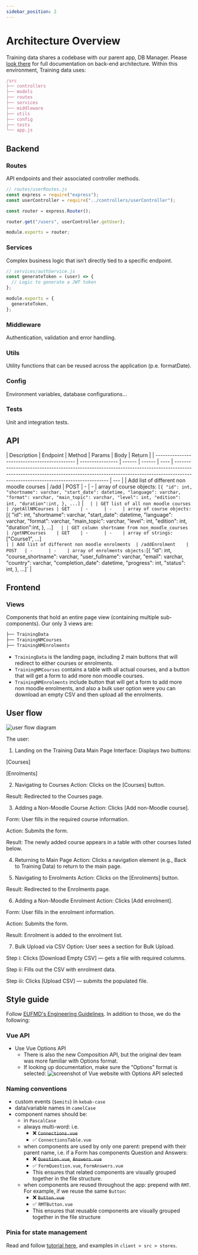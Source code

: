 ```yaml
---
sidebar_position: 2
---
```


# Architecture Overview

Training data shares a codebase with our parent app, DB Manager. Please [look there](/docs/db-manager/architecture) for full documentation on back-end architecture. Within this environment, Training data uses:

```jsx
/src
├── controllers
├── models
├── routes
├── services
├── middleware
├── utils
├── config
├── tests
└── app.js
```

## Backend

### Routes

API endpoints and their associated controller methods.

```jsx
// routes/userRoutes.js
const express = require("express");
const userController = require("../controllers/userController");

const router = express.Router();

router.get("/users", userController.getUser);

module.exports = router;
```

### Services

Complex business logic that isn’t directly tied to a specific endpoint.

```jsx
// services/authService.js
const generateToken = (user) => {
  // Logic to generate a JWT token
};

module.exports = {
  generateToken,
};
```

### Middleware

Authentication, validation and error handling.

### Utils

Utility functions that can be reused across the application (p.e. formatDate).

### Config

Environment variables, database configurations…

### Tests

Unit and integration tests.

## API

| Description                                  | Endpoint         | Method | Params | Body | Return                                                                                                                                                                                                         |
| -------------------------------------------- | ---------------- | ------ | ------ | ---- | -------------------------------------------------------------------------------------------------------------------------------------------------------------------------------------------------------------- | --- |
| Add list of different non moodle courses     | /add             | POST   | -      | -    | array of course objects: `[{ "id": int, "shortname": varchar, "start_date": datetime, "language": varchar, "format": varchar, "main_topic": varchar, "level": int, "edition": int, "duration":int, }, ...]`    | `   |
| GET list of all non moodle courses           | /getAllNMCourses | GET    | -      | -    | array of course objects: `[{ "id": int, "shortname": varchar, "start_date": datetime, "language": varchar, "format": varchar, "main_topic": varchar, "level": int, "edition": int, "duration":int, }, ...]`    |
| GET column shortname from non_moodle_courses | /getNMCourses    | GET    | -      | -    | array of strings: `["Course1", ...]`                                                                                                                                                                           |
| Add list of different non moodle enrolments  | /addEnrolment    | POST   | -      | -    | array of enrolments objects: `[{ "id": int, "course_shortname": varchar, "user_fullname": varchar, "email": varchar, "country": varchar, "completion_date": datetime, "progress": int, "status": int, }, ...]` |

## Frontend

### Views

Components that hold an entire page view (containing multiple sub-components).
Our only 3 views are:

```js
├── TrainingData
├── TrainingNMCourses
├── TrainingNMEnrolments
```

- `TrainingData` is the landing page, including 2 main buttons that will redirect to either courses or enrolments.
- `TrainingNMCourses` contains a table with all actual courses, and a button that will get a form to add more non moodle courses.
- `TrainingNMEnrolments` include button that will get a form to add more non moodle enrolments, and also a bulk user option were you can download an empty CSV and then upload all the enrolments.

## User flow

![user flow diagram](/img/rmt-userflow.png)

The user:

1. Landing on the Training Data Main Page
   Interface: Displays two buttons:

[Courses]

[Enrolments]

2. Navigating to Courses
   Action: Clicks on the [Courses] button.

Result: Redirected to the Courses page.

3. Adding a Non-Moodle Course
   Action: Clicks [Add non-Moodle course].

Form: User fills in the required course information.

Action: Submits the form.

Result: The newly added course appears in a table with other courses listed below.

4. Returning to Main Page
   Action: Clicks a navigation element (e.g., Back to Training Data) to return to the main page.

5. Navigating to Enrolments
   Action: Clicks on the [Enrolments] button.

Result: Redirected to the Enrolments page.

6. Adding a Non-Moodle Enrolment
   Action: Clicks [Add enrolment].

Form: User fills in the enrolment information.

Action: Submits the form.

Result: Enrolment is added to the enrolment list.

7. Bulk Upload via CSV
   Option: User sees a section for Bulk Upload.

Step i: Clicks [Download Empty CSV] — gets a file with required columns.

Step ii: Fills out the CSV with enrolment data.

Step iii: Clicks [Upload CSV] — submits the populated file.

## Style guide

Follow [EUFMD's Engineering Guidelines](https://boom-citrine-667.notion.site/Engineering-Guidelines-eda49169e2044e488a6acb1735704726). In addition to those, we do the following:

### Vue API

- Use Vue Options API
  - There is also the new Composition API, but the original dev team was more familiar with Options format.
  - If looking up documentation, make sure the “Options” format is selected:
    ![screenshot of Vue website with Options API selected](/img/vue-options.png)

### Naming conventions

- custom events (`$emits`) in `kebab-case`
- data/variable names in `camelCase`
- component names should be:
  - in `PascalCase`
  - always multi-word: i.e.
    - ❌ ~~`Connections.vue`~~
    - ✅ `ConnectionsTable.vue`
  - when components are used by only one parent: prepend with their parent name, i.e. if a Form has components Question and Answers:
    - ❌ ~~`Question.vue`~~, ~~`Answers.vue`~~
    - ✅ `FormQuestion.vue`, `FormAnswers.vue`
    - This ensures that related components are visually grouped together in the file structure.
  - when components are reused throughout the app: prepend with `RMT`. For example, if we reuse the same `Button`:
    - ❌ ~~`Button.vue`~~
    - ✅ `RMTButton.vue`
    - This ensures that reusable components are visually grouped together in the file structure

### Pinia for state management

Read and follow [tutorial here](/blog/pinia-state-management), and examples in `client > src > stores`.
